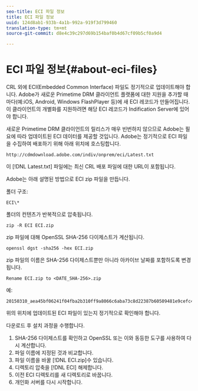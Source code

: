 ```yaml
---
seo-title: ECI 파일 정보
title: ECI 파일 정보
uuid: 124d8ab1-933b-4a1b-992a-919f3d799460
translation-type: tm+mt
source-git-commit: d8e4c39c297d69b154baf0b4d67cf09b5cf0a9d4

---
```



# ECI 파일 정보{#about-eci-files}

CRL 외에 ECI(Embedded Common Interface) 파일도 정기적으로 업데이트해야 합니다. Adobe가 새로운 Primetime DRM 클라이언트 플랫폼에 대한 지원을 추가할 때마다(예:iOS, Android, Windows FlashPlayer 등)에 새 ECI 레코드가 만들어집니다. 이 클라이언트의 개별화를 지원하려면 해당 ECI 레코드가 Indification Server에 있어야 합니다.

새로운 Primetime DRM 클라이언트의 릴리스가 매우 빈번하지 않으므로 Adobe는 필요에 따라 업데이트된 ECI 데이터를 제공할 것입니다. Adobe는 정기적으로 ECI 파일을 수집하여 배포하기 위해 아래 위치에 호스팅합니다.

```
http://cdmdownload.adobe.com/indiv/onprem/eci/Latest.txt
```

이 [!DNL Latest.txt] 파일에는 최신 CRL 배포 파일에 대한 URL이 포함됩니다.

Adobe는 아래 설명된 방법으로 ECI zip 파일을 만듭니다.

폴더 구조:

```
ECI\*
```

폴더의 컨텐츠가 반복적으로 압축됩니다.

```
zip -R ECI ECI.zip
```

zip 파일에 대해 OpenSSL SHA-256 다이제스트가 계산됩니다.

```
openssl dgst -sha256 -hex ECI.zip
```

zip 파일의 이름은 SHA-256 다이제스트뿐만 아니라 아카이브 날짜를 포함하도록 변경됩니다.

```
Rename ECI.zip to <DATE_SHA-256>.zip
```

예:

```
20150310_aea45bf06241f04fba2b310ff9a8066c6aba73c8d22387b60509481e9cefc43e.zip
```

위의 위치에 업데이트된 ECI 파일이 있는지 정기적으로 확인해야 합니다.

다운로드 후 설치 과정을 수행합니다.

1. SHA-256 다이제스트를 확인하고 OpenSSL 또는 이와 동등한 도구를 사용하여 다시 계산합니다.
1. 파일 이름에 지정된 것과 비교합니다.
1. 파일 이름을 바꿀 [!DNL ECI.zip]수 있습니다.
1. 디렉토리 압축을 [!DNL ECI] 해제합니다.
1. 이전 ECI 디렉토리를 새 디렉토리로 바꿉니다.
1. 개인화 서버를 다시 시작합니다.

